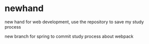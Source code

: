 # newhand
new hand for web development, use the repository to save my study process 

new branch for spring to commit study process about webpack


